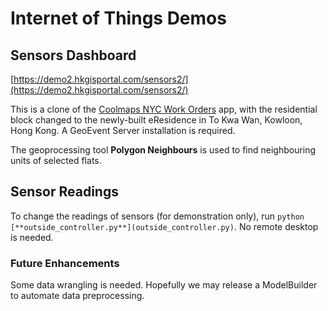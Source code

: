 # Internet of Things Demos

## Sensors Dashboard

[https://demo2.hkgisportal.com/sensors2/](https://demo2.hkgisportal.com/sensors2/)

This is a clone of the [Coolmaps NYC Work Orders](https://coolmaps.esri.com/NYC/NYCHA/dashboard/) app, with the residential block changed to the newly-built eResidence in To Kwa Wan, Kowloon, Hong Kong. A GeoEvent Server installation is required.

The geoprocessing tool **Polygon Neighbours** is used to find neighbouring units of selected flats.

## Sensor Readings

To change the readings of sensors (for demonstration only), run `python [**outside_controller.py**](outside_controller.py)`. No remote desktop is needed.

### Future Enhancements
Some data wrangling is needed. Hopefully we may release a ModelBuilder to automate data preprocessing.